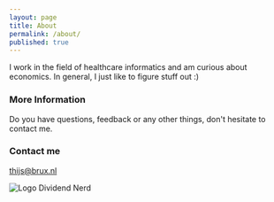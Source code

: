 ```yaml
---
layout: page
title: About
permalink: /about/
published: true
---
```


I work in the field of healthcare informatics and am curious about economics. In general, I just like to figure stuff out :)

### More Information

Do you have questions, feedback or any other things, don't hesitate to contact me.

### Contact me

[thijs@brux.nl](mailto:thijs@brux.nl)

![Logo Dividend Nerd]({{site.url}}/images/logo-2.png)
